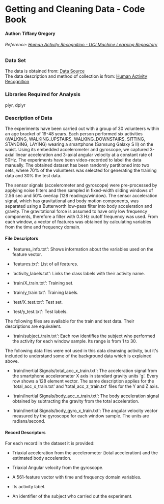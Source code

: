 # Getting and Cleaning Data - Code Book
#### Author: Tiffany Gregory
###### Reference: [Human Activity Recognition - UCI Machine Learning Repository](http://archive.ics.uci.edu/ml/datasets/Human+Activity+Recognition+Using+Smartphones)


### Data Set
The data is obtained from: [Data Source](https://d396qusza40orc.cloudfront.net/getdata%2Fprojectfiles%2FUCI%20HAR%20Dataset.zip)  
The data description and method of collection is from: [Human Activity Recognition](http://archive.ics.uci.edu/ml/datasets/Human+Activity+Recognition+Using+Smartphones)

### Libraries Required for Analysis
plyr, dplyr  

### Description of Data
The experiments have been carried out with a group of 30 volunteers within an age bracket of 19-48 years. Each person performed six activities (WALKING, WALKING_UPSTAIRS, WALKING_DOWNSTAIRS, SITTING, STANDING, LAYING) wearing a smartphone (Samsung Galaxy S II) on the waist. Using its embedded accelerometer and gyroscope, we captured 3-axial linear acceleration and 3-axial angular velocity at a constant rate of 50Hz. The experiments have been video-recorded to label the data manually. The obtained dataset has been randomly partitioned into two sets, where 70% of the volunteers was selected for generating the training data and 30% the test data.  

The sensor signals (accelerometer and gyroscope) were pre-processed by applying noise filters and then sampled in fixed-width sliding windows of 2.56 sec and 50% overlap (128 readings/window). The sensor acceleration signal, which has gravitational and body motion components, was separated using a Butterworth low-pass filter into body acceleration and gravity. The gravitational force is assumed to have only low frequency components, therefore a filter with 0.3 Hz cutoff frequency was used. From each window, a vector of features was obtained by calculating variables from the time and frequency domain.  

#### File Descriptors
* 'features_info.txt': Shows information about the variables used on the feature vector.  

* 'features.txt': List of all features.  

* 'activity_labels.txt': Links the class labels with their activity name.  

* 'train/X_train.txt': Training set.  

* 'train/y_train.txt': Training labels.  

* 'test/X_test.txt': Test set.  

* 'test/y_test.txt': Test labels.  

The following files are available for the train and test data. Their descriptions are equivalent. 

* 'train/subject_train.txt': Each row identifies the subject who performed the activity for each window sample. Its range is from 1 to 30.   

The following data files were not used in this data cleansing activity, but it's included to understand some of the background data which is explained above.  

* 'train/Inertial Signals/total_acc_x_train.txt': The acceleration signal from the smartphone accelerometer X axis in standard gravity units 'g'. Every row shows a 128 element vector. The same description applies for the 'total_acc_x_train.txt' and 'total_acc_z_train.txt' files for the Y and Z axis.  

* 'train/Inertial Signals/body_acc_x_train.txt': The body acceleration signal obtained by subtracting the gravity from the total acceleration.  

* 'train/Inertial Signals/body_gyro_x_train.txt': The angular velocity vector measured by the gyroscope for each window sample. The units are radians/second.  

#### Record Descriptors
For each record in the dataset it is provided:  

* Triaxial acceleration from the accelerometer (total acceleration) and the estimated body acceleration.  

* Triaxial Angular velocity from the gyroscope.  

* A 561-feature vector with time and frequency domain variables.  

* Its activity label.  

* An identifier of the subject who carried out the experiment.  


